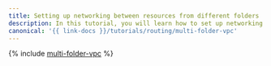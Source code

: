 ```yaml
---
title: Setting up networking between resources from different folders
description: In this tutorial, you will learn how to set up networking between resources from different folders.
canonical: '{{ link-docs }}/tutorials/routing/multi-folder-vpc'
---
```


{% include [multi-folder-vpc](../../_tutorials/routing/multi-folder-vpc.md) %}
